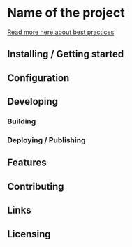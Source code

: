 # Name of the project

[Read more here about best practices](https://github.com/jehna/readme-best-practices)

## Installing / Getting started

## Configuration

## Developing

### Building

### Deploying / Publishing

## Features

## Contributing

## Links

## Licensing
